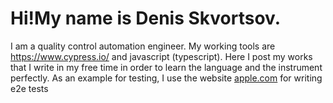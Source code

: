 # Hi!My name is Denis Skvortsov.
I am a quality control automation engineer.
My working tools are https://www.cypress.io/ and javascript (typescript).
Here I post my works that I write in my free time in order to learn the language and the instrument perfectly.
As an example for testing, I use the website [apple.com](https://www.apple.com/) for writing e2e tests
